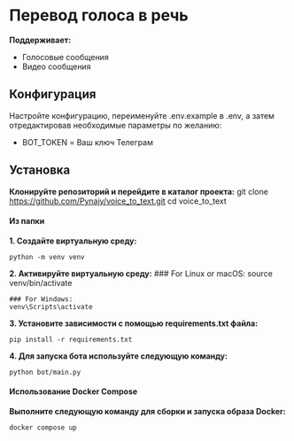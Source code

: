 # Перевод голоса в речь

**Поддерживает:**
- Голосовые сообщения
- Видео сообщения

## Конфигурация
Настройте конфигурацию, переименуйте .env.example в .env, а затем отредактировав необходимые параметры по желанию:
- BOT_TOKEN = Ваш ключ Телеграм

## Установка
**Клонируйте репозиторий и перейдите в каталог проекта:**
    git clone https://github.com/Pynajy/voice_to_text.git
    cd voice_to_text

#### Из папки
**1. Создайте виртуальную среду:**
```
python -m venv venv
```
**2. Активируйте виртуальную среду:**
    ### For Linux or macOS:
    source venv/bin/activate
    
    ### For Windows:
    venv\Scripts\activate
**3. Установите зависимости с помощью requirements.txt файла:**
```
pip install -r requirements.txt
```
**4. Для запуска бота используйте следующую команду:**
```
python bot/main.py
```

#### Использование Docker Compose
**Выполните следующую команду для сборки и запуска образа Docker:**
```
docker compose up
```